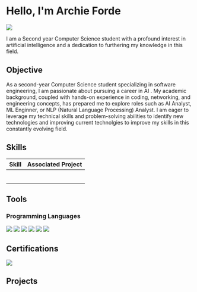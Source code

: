# Hello, I'm Archie Forde
<a href="https://www.linkedin.com/in/archie-forde-234097265/"><img src="https://img.shields.io/badge/-LinkedIn-0072b1?&style=for-the-badge&logo=linkedin&logoColor=white" /></a>

I am a Second year Computer Science student with a profound interest in artificial intelligence and a dedication to furthering my knowledge in this field.

## Objective

As a second-year Computer Science student specializing in software engineering, I am passionate about pursuing a career in AI . My academic background, coupled with hands-on experience in coding, networking, and engineering concepts, has prepared me to explore roles such as AI Analyst, ML Enginner, or NLP (Natural Language Processing) Analyst. I am eager to leverage my technical skills and problem-solving abilities to identify new technologies and improving current technolgies to improve my skills in this constantly evolving field.

## Skills


| Skill                                         | Associated Project         |
|-----------------------------------------------|----------------------------|
|                   |   |
|       |                            |
|        | |
|    | |
|                | |
|  | |

## Tools

### Programming Languages
  <div>
    <img src="https://img.shields.io/badge/-Python-3776AB?&style=for-the-badge&logo=python&logoColor=white"" />
    <img src="https://img.shields.io/badge/-C%23-239120?&style=for-the-badge&logo=csharp&logoColor=white"" />
    <img src="https://img.shields.io/badge/-C%2B%2B-00599C?&style=for-the-badge&logo=c%2B%2B&logoColor=white" />
    <img src="https://img.shields.io/badge/-HTML5-E34F26?&style=for-the-badge&logo=html5&logoColor=white" />
    <img src="https://img.shields.io/badge/-CSS3-1572B6?&style=for-the-badge&logo=css3&logoColor=white" />
    <img src="https://img.shields.io/badge/-JavaScript-F7DF1E?&style=for-the-badge&logo=javascript&logoColor=white" />
  </div>


## Certifications
  <div>
    <img src="https://img.shields.io/badge/Google%20Professional%20Cybersecurity-Professional%20Certificate-4285F4?&style=for-the-badge&logo=coursera&logoColor=white" />

  </div>

## Projects
